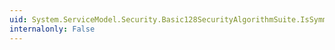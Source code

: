 ```yaml
---
uid: System.ServiceModel.Security.Basic128SecurityAlgorithmSuite.IsSymmetricKeyLengthSupported(System.Int32)
internalonly: False
---
```

